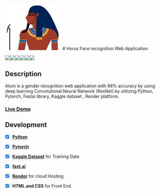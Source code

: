 <img src="./Atum.JPG" height="150">
# Horus Face recognition Web Application 


<img src="https://www.python.org/static/img/python-logo.png" height="50"><img src="https://pytorch.org/assets/images/pytorch-logo.png" height="50"><img src="https://upload.wikimedia.org/wikipedia/commons/7/7c/Kaggle_logo.png" height="50"><img src="https://www.docker.com/sites/default/files/social/docker_facebook_share.png" height="50"><img src="https://upload.wikimedia.org/wikipedia/commons/thumb/6/61/HTML5_logo_and_wordmark.svg/1200px-HTML5_logo_and_wordmark.svg.png" height="50"><img src="https://upload.wikimedia.org/wikipedia/commons/thumb/d/d5/CSS3_logo_and_wordmark.svg/800px-CSS3_logo_and_wordmark.svg.png" height="50">

## Description

Atum is a gender recognition web application with 98% accuracy by using deep learning Convolutional Neural Network (ResNet) by utilizing Python, Pytorch, Fastai library, Kaggle dataset , Render platform. 

### [Live Demo](https://atum.onrender.com)



## Development

* [x] **[Python](https://www.python.org/)** 
* [x] **[Pytorch](https://pytorch.org/)**
* [x] **[Kaggle Dataset](https://www.kaggle.com/)** for Training Data
* [x] **[fast.ai](https://www.fast.ai/)**
* [x] **[Render](https://render.com/)** for cloud Hosting
* [x] **HTML and CSS** for Front End


